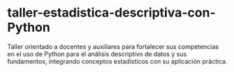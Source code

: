 # taller-estadistica-descriptiva-con-Python
Taller orientado a docentes y auxiliares para fortalecer sus competencias en el uso de Python para el análisis descriptivo de datos y sus fundamentos, integrando conceptos estadísticos con su aplicación práctica. 
